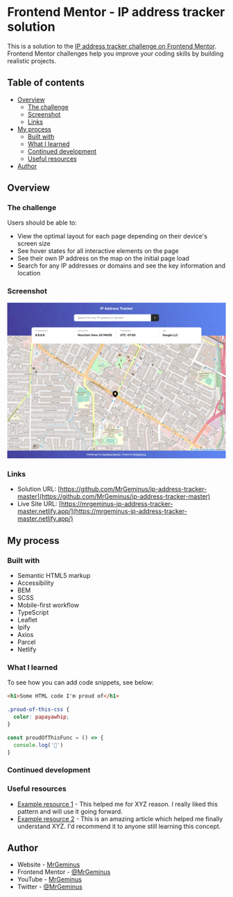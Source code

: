 # Frontend Mentor - IP address tracker solution

This is a solution to the [IP address tracker challenge on Frontend Mentor](https://www.frontendmentor.io/challenges/ip-address-tracker-I8-0yYAH0). Frontend Mentor challenges help you improve your coding skills by building realistic projects. 

## Table of contents

- [Overview](#overview)
  - [The challenge](#the-challenge)
  - [Screenshot](#screenshot)
  - [Links](#links)
- [My process](#my-process)
  - [Built with](#built-with)
  - [What I learned](#what-i-learned)
  - [Continued development](#continued-development)
  - [Useful resources](#useful-resources)
- [Author](#author)

## Overview

### The challenge

Users should be able to:

- View the optimal layout for each page depending on their device's screen size
- See hover states for all interactive elements on the page
- See their own IP address on the map on the initial page load
- Search for any IP addresses or domains and see the key information and location

### Screenshot

![Preview image](./screenshots/preview.png?raw=true)

### Links

- Solution URL: [https://github.com/MrGeminus/ip-address-tracker-master](https://github.com/MrGeminus/ip-address-tracker-master)
- Live Site URL: [https://mrgeminus-ip-address-tracker-master.netlify.app/](https://mrgeminus-ip-address-tracker-master.netlify.app/)

## My process

### Built with

- Semantic HTML5 markup
- Accessibility
- BEM
- SCSS
- Mobile-first workflow
- TypeScript
- Leaflet
- Ipify
- Axios
- Parcel
- Netlify

### What I learned

To see how you can add code snippets, see below:

```html
<h1>Some HTML code I'm proud of</h1>
```
```css
.proud-of-this-css {
  color: papayawhip;
}
```
```js
const proudOfThisFunc = () => {
  console.log('🎉')
}
```

### Continued development

### Useful resources

- [Example resource 1](https://www.example.com) - This helped me for XYZ reason. I really liked this pattern and will use it going forward.
- [Example resource 2](https://www.example.com) - This is an amazing article which helped me finally understand XYZ. I'd recommend it to anyone still learning this concept.

## Author

- Website - [MrGeminus](https://mrgeminus.com/)
- Frontend Mentor - [@MrGeminus](https://www.frontendmentor.io/profile/MrGeminus)
- YouTube - [MrGeminus](https://www.youtube.com/channel/UC4QYa0Pb5OCidee70BWbtAA)
- Twitter - [@MrGeminus](https://twitter.com/MrGeminus)
